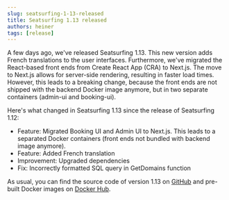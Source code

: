 ```yaml
---
slug: seatsurfing-1-13-released
title: Seatsurfing 1.13 released
authors: heiner
tags: [release]
---
```


A few days ago, we've released Seatsurfing 1.13. This new version adds French translations to the user interfaces. Furthermore, we've migrated the React-based front ends from Create React App (CRA) to Next.js. The move to Next.js allows for server-side rendering, resulting in faster load times. However, this leads to a breaking change, because the front ends are not shipped with the backend Docker image anymore, but in two separate containers (admin-ui and booking-ui).

<!-- truncate -->

Here's what changed in Seatsurfing 1.13 since the release of Seatsurfing 1.12:

* Feature: Migrated Booking UI and Admin UI to Next.js. This leads to a separated Docker containers (front ends not bundled with backend image anymore).
* Feature: Added French translation
* Improvement: Upgraded dependencies
* Fix: Incorrectly formatted SQL query in GetDomains function

As usual, you can find the source code of version 1.13 on [GitHub](https://github.com/seatsurfing/backend) and pre-built Docker images on [Docker Hub](https://hub.docker.com/r/seatsurfing/backend).